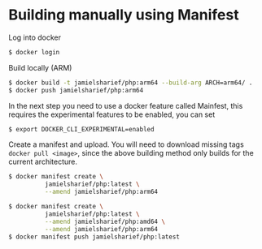 # Building manually using Manifest

Log into docker

```bash
$ docker login
```

Build locally (ARM)

```bash
$ docker build -t jamielsharief/php:arm64 --build-arg ARCH=arm64/ .
$ docker push jamielsharief/php:arm64
```


In the next step you need to use a docker feature called Mainfest, this requires the experimental features to be enabled, you can set 

```bash
$ export DOCKER_CLI_EXPERIMENTAL=enabled
```

Create a manifest and upload.  You will need to download missing tags `docker pull <image>`, since the above building method only builds for the current architecture.

```bash
$ docker manifest create \
          jamielsharief/php:latest \
          --amend jamielsharief/php:arm64
```

```bash
$ docker manifest create \
          jamielsharief/php:latest \
          --amend jamielsharief/php:amd64 \
          --amend jamielsharief/php:arm64
$ docker manifest push jamielsharief/php:latest
```